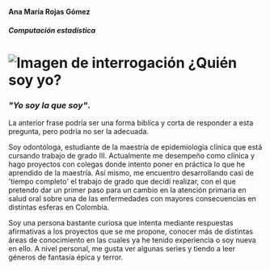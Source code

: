 **Ana María Rojas Gómez** 
##### *Computación estadística*





# ![Imagen de interrogación](https://image.flaticon.com/icons/png/128/30/30234.png) ¿Quién soy yo?

### *"Yo soy la que soy"*.

La anterior frase podría ser una forma biblíca y corta de responder a esta pregunta, pero podría no ser la adecuada. 

Soy odontóloga, estudiante de la maestría de epidemiología clínica que está cursando trabajo de grado III. Actualmente me desempeño como clínica y hago proyectos con colegas donde intento poner en práctica lo que he aprendido de la maestría. Así mismo, me encuentro desarrollando casi de 'tiempo completo' el trabajo de grado que decidí realizar, con el que pretendo dar un primer paso para un cambio en la atención primaria en salud oral sobre una de las enfermedades con mayores consecuencias en distintas esferas en Colombia.

Soy una persona bastante curiosa que intenta mediante respuestas afirmativas a los proyectos que se me propone, conocer más de distintas áreas de conocimiento en las cuales ya he tenido experiencia o soy nueva en ello. A nivel personal, me gusta ver algunas series y  tiendo a leer géneros de fantasía épica y terror.  

